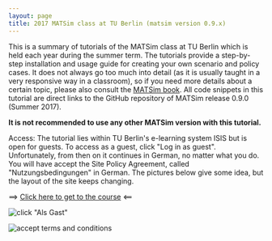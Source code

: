 ```yaml
---
layout: page
title: 2017 MATSim class at TU Berlin (matsim version 0.9.x)
---
```



This is a summary of tutorials of the MATSim class at TU Berlin which is held 
each year during the summer term. The tutorials provide a step-by-step 
installation and usage guide for creating your own scenario and policy cases. 
It does not always go too much into detail (as it is usually taught in a 
very responsive way in a classroom), so if you need more details about a 
certain topic, please also consult the [MATSim book](/the-book). All code 
snippets in this tutorial are direct links to the GitHub repository 
of MATSim release 0.9.0 (Summer 2017).

**It is not recommended to use any other MATSim version with this tutorial.**

Access: The tutorial lies within TU Berlin's e-learning system ISIS
but is open for guests.  To access as a guest, click "Log in as
guest".  Unfortunately, from then on it continues in German, no matter
what you do.  You will have accept the Site Policy Agreement, called
"Nutzungsbedingungen" in German.  The pictures below give some idea,
but the layout of the site keeps changing.

==> [Click here to get to the course](https://isis.tu-berlin.de/course/view.php?id=10914?lang=en) <==

![click "Als Gast"](/content/images/isisguest.png)

![accept terms and conditions](/content/images/isisguest2.png)

